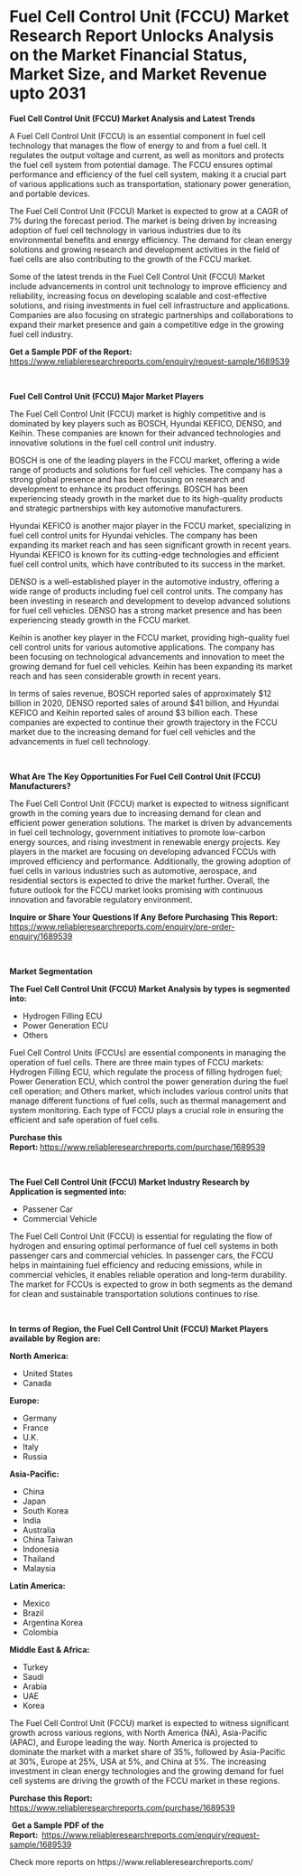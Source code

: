 <p><h1>Fuel Cell Control Unit (FCCU) Market Research Report Unlocks Analysis on the Market Financial Status, Market Size, and Market Revenue upto 2031</h1></p><p><strong>Fuel Cell Control Unit (FCCU) Market Analysis and Latest Trends</strong></p>
<p><p>A Fuel Cell Control Unit (FCCU) is an essential component in fuel cell technology that manages the flow of energy to and from a fuel cell. It regulates the output voltage and current, as well as monitors and protects the fuel cell system from potential damage. The FCCU ensures optimal performance and efficiency of the fuel cell system, making it a crucial part of various applications such as transportation, stationary power generation, and portable devices.</p><p>The Fuel Cell Control Unit (FCCU) Market is expected to grow at a CAGR of 7% during the forecast period. The market is being driven by increasing adoption of fuel cell technology in various industries due to its environmental benefits and energy efficiency. The demand for clean energy solutions and growing research and development activities in the field of fuel cells are also contributing to the growth of the FCCU market.</p><p>Some of the latest trends in the Fuel Cell Control Unit (FCCU) Market include advancements in control unit technology to improve efficiency and reliability, increasing focus on developing scalable and cost-effective solutions, and rising investments in fuel cell infrastructure and applications. Companies are also focusing on strategic partnerships and collaborations to expand their market presence and gain a competitive edge in the growing fuel cell industry.</p></p>
<p><strong>Get a Sample PDF of the Report:&nbsp;</strong> <a href="https://www.reliableresearchreports.com/enquiry/request-sample/1689539">https://www.reliableresearchreports.com/enquiry/request-sample/1689539</a></p>
<p>&nbsp;</p>
<p><strong>Fuel Cell Control Unit (FCCU) Major Market Players</strong></p>
<p><p>The Fuel Cell Control Unit (FCCU) market is highly competitive and is dominated by key players such as BOSCH, Hyundai KEFICO, DENSO, and Keihin. These companies are known for their advanced technologies and innovative solutions in the fuel cell control unit industry.</p><p>BOSCH is one of the leading players in the FCCU market, offering a wide range of products and solutions for fuel cell vehicles. The company has a strong global presence and has been focusing on research and development to enhance its product offerings. BOSCH has been experiencing steady growth in the market due to its high-quality products and strategic partnerships with key automotive manufacturers.</p><p>Hyundai KEFICO is another major player in the FCCU market, specializing in fuel cell control units for Hyundai vehicles. The company has been expanding its market reach and has seen significant growth in recent years. Hyundai KEFICO is known for its cutting-edge technologies and efficient fuel cell control units, which have contributed to its success in the market.</p><p>DENSO is a well-established player in the automotive industry, offering a wide range of products including fuel cell control units. The company has been investing in research and development to develop advanced solutions for fuel cell vehicles. DENSO has a strong market presence and has been experiencing steady growth in the FCCU market.</p><p>Keihin is another key player in the FCCU market, providing high-quality fuel cell control units for various automotive applications. The company has been focusing on technological advancements and innovation to meet the growing demand for fuel cell vehicles. Keihin has been expanding its market reach and has seen considerable growth in recent years.</p><p>In terms of sales revenue, BOSCH reported sales of approximately $12 billion in 2020, DENSO reported sales of around $41 billion, and Hyundai KEFICO and Keihin reported sales of around $3 billion each. These companies are expected to continue their growth trajectory in the FCCU market due to the increasing demand for fuel cell vehicles and the advancements in fuel cell technology.</p></p>
<p>&nbsp;</p>
<p><strong>What Are The Key Opportunities For Fuel Cell Control Unit (FCCU) Manufacturers?</strong></p>
<p><p>The Fuel Cell Control Unit (FCCU) market is expected to witness significant growth in the coming years due to increasing demand for clean and efficient power generation solutions. The market is driven by advancements in fuel cell technology, government initiatives to promote low-carbon energy sources, and rising investment in renewable energy projects. Key players in the market are focusing on developing advanced FCCUs with improved efficiency and performance. Additionally, the growing adoption of fuel cells in various industries such as automotive, aerospace, and residential sectors is expected to drive the market further. Overall, the future outlook for the FCCU market looks promising with continuous innovation and favorable regulatory environment.</p></p>
<p><strong>Inquire or Share Your Questions If Any Before Purchasing This Report:</strong> <a href="https://www.reliableresearchreports.com/enquiry/pre-order-enquiry/1689539">https://www.reliableresearchreports.com/enquiry/pre-order-enquiry/1689539</a></p>
<p>&nbsp;</p>
<p><strong>Market Segmentation</strong></p>
<p><strong>The Fuel Cell Control Unit (FCCU) Market Analysis by types is segmented into:</strong></p>
<p><ul><li>Hydrogen Filling ECU</li><li>Power Generation ECU</li><li>Others</li></ul></p>
<p><p>Fuel Cell Control Units (FCCUs) are essential components in managing the operation of fuel cells. There are three main types of FCCU markets: Hydrogen Filling ECU, which regulate the process of filling hydrogen fuel; Power Generation ECU, which control the power generation during the fuel cell operation; and Others market, which includes various control units that manage different functions of fuel cells, such as thermal management and system monitoring. Each type of FCCU plays a crucial role in ensuring the efficient and safe operation of fuel cells.</p></p>
<p><strong>Purchase this Report:&nbsp;</strong><a href="https://www.reliableresearchreports.com/purchase/1689539">https://www.reliableresearchreports.com/purchase/1689539</a></p>
<p>&nbsp;</p>
<p><strong>The Fuel Cell Control Unit (FCCU) Market Industry Research by Application is segmented into:</strong></p>
<p><ul><li>Passener Car</li><li>Commercial Vehicle</li></ul></p>
<p><p>The Fuel Cell Control Unit (FCCU) is essential for regulating the flow of hydrogen and ensuring optimal performance of fuel cell systems in both passenger cars and commercial vehicles. In passenger cars, the FCCU helps in maintaining fuel efficiency and reducing emissions, while in commercial vehicles, it enables reliable operation and long-term durability. The market for FCCUs is expected to grow in both segments as the demand for clean and sustainable transportation solutions continues to rise.</p></p>
<p>&nbsp;</p>
<p><strong>In terms of Region, the Fuel Cell Control Unit (FCCU) Market Players available by Region are:</strong></p>
<p>
    <p> <strong> North America: </strong>
        <ul>
            <li>United States</li>
            <li>Canada</li>
        </ul>
        </p> 
    <p> <strong> Europe: </strong>
        <ul>
            <li>Germany</li>
            <li>France</li>
            <li>U.K.</li>
            <li>Italy</li>
            <li>Russia</li>
        </ul>
        </p> 
    <p> <strong> Asia-Pacific: </strong>
        <ul>
            <li>China</li>
            <li>Japan</li>
            <li>South Korea</li>
            <li>India</li>
            <li>Australia</li>
            <li>China Taiwan</li>
            <li>Indonesia</li>
            <li>Thailand</li>
            <li>Malaysia</li>
        </ul>
        </p> 
    <p> <strong> Latin America: </strong>
        <ul>
            <li>Mexico</li>
            <li>Brazil</li>
            <li>Argentina Korea</li>
            <li>Colombia</li>
        </ul>
        </p> 
    <p> <strong> Middle East & Africa: </strong>
        <ul>
            <li>Turkey</li>
            <li>Saudi</li>
            <li>Arabia</li>
            <li>UAE</li>
            <li>Korea</li>
        </ul>
    </p>
    </p>
<p><p>The Fuel Cell Control Unit (FCCU) market is expected to witness significant growth across various regions, with North America (NA), Asia-Pacific (APAC), and Europe leading the way. North America is projected to dominate the market with a market share of 35%, followed by Asia-Pacific at 30%, Europe at 25%, USA at 5%, and China at 5%. The increasing investment in clean energy technologies and the growing demand for fuel cell systems are driving the growth of the FCCU market in these regions.</p></p>
<p><strong>Purchase this Report: </strong><a href="https://www.reliableresearchreports.com/purchase/1689539">https://www.reliableresearchreports.com/purchase/1689539</a></p>
<p>&nbsp;<strong>Get a Sample PDF of the Report:&nbsp;&nbsp;</strong><a href="https://www.reliableresearchreports.com/enquiry/request-sample/1689539">https://www.reliableresearchreports.com/enquiry/request-sample/1689539</a></p>
<p><strong></strong></p>
<p>Check more reports on https://www.reliableresearchreports.com/</p>